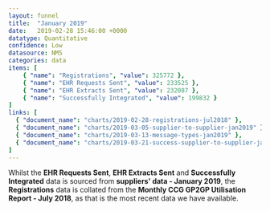 ```yaml
---
layout: funnel
title:  "January 2019"
date:   2019-02-28 15:46:00 +0000
datatype: Quantitative
confidence: Low
datasource: NMS
categories: data
items: [
    { "name": "Registrations", "value": 325772 },
    { "name": "EHR Requests Sent", "value": 233525 },
    { "name": "EHR Extracts Sent", "value": 232087 },
    { "name": "Successfully Integrated", "value": 199832 }
]
links: [
  { "document_name": "charts/2019-02-28-registrations-jul2018" },
  { "document_name": "charts/2019-03-05-supplier-to-supplier-jan2019" },
  { "document_name": "charts/2019-03-13-message-types-jan2019" },
  { "document_name": "charts/2019-03-21-success-supplier-to-supplier-jan2019" }
] 
---
```

Whilst the **EHR Requests Sent**, **EHR Extracts Sent** and **Successfully Integrated** data is sourced from **suppliers' data - January 2019**, the **Registrations** data is collated from the **Monthly CCG GP2GP Utilisation Report - July 2018**, as that is the most recent data we have available.